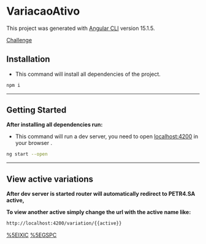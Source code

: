 # VariacaoAtivo

This project was generated with [Angular CLI](https://github.com/angular/angular-cli) version 15.1.5.

[Challenge](https://github.com/guideti/variacao-ativo)

## Installation

- This command will install all dependencies of the project.

```bash
npm i
```

---

## Getting Started

**After installing all dependencies run:**

- This command will run a dev server, you need to open [localhost:4200](http://localhost:4200) in your browser .
  
```bash
ng start --open
```


---

## View active variations

**After dev server is started router will automatically redirect to PETR4.SA active,**

**To view another active simply change the url with the active name like:**

```bash
http://localhost:4200/variation/{{active}}
```

[%5EIXIC](http://localhost:4200/variation/%5EIXIC)
[%5EGSPC](http://localhost:4200/variation/%5EGSPC)
